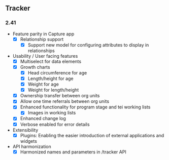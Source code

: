 ## Tracker

### 2.41
-   Feature parity in Capture app
    -   [x] Relationship support
        -   [x] Support new model for configuring attributes to display in relationships

-   Usability / User facing features
    -   [X] Multiselect for data elements
    -   [X] Growth charts
         -   [x] Head circumference for age
         -   [X] Length/height for age
         -   [X] Weight for age
         -   [X] Weight for length/height
    -   [X] Ownership transfer between org units
    -   [X] Allow one time referrals between org units
    -   [X] Enhanced functionality for program stage and tei working lists
        -   [x] Images in working lists
    -   [X] Enhanced change log
    -   [X] Verbose enabled for error details

-   Extensibility
    -   [x] Plugins: Enabling the easier introduction of external applications and widgets
 
-   API harmonization
    -   [x] Harmonized names and parameters in /tracker API
